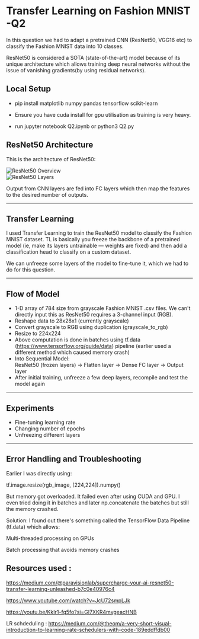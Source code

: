 # Transfer Learning on Fashion MNIST -Q2

In this question we had to adapt a pretrained CNN (ResNet50, VGG16 etc) to classify the Fashion MNIST data into 10 classes.

ResNet50 is considered a SOTA (state-of-the-art) model because of its unique architecture which allows training deep neural networks without the issue of vanishing gradients(by using residual networks).

## Local Setup 
- pip install matplotlib numpy pandas tensorflow scikit-learn

- Ensure you have cuda install for gpu utilisation as training is very heavy.
- run  jupyter notebook Q2.ipynb or python3 Q2.py

## ResNet50 Architecture

This is the architecture of ResNet50:

![ResNet50 Overview](attachment:396a1ebb-1e8a-4238-8e31-5ef2cb1e99ff:image.png)  
![ResNet50 Layers](attachment:ef3cff8f-84cc-420a-b215-6d92f5b43772:image.png)

Output from CNN layers are fed into FC layers which then map the features to the desired number of outputs.

---

## Transfer Learning

I used Transfer Learning to train the ResNet50 model to classify the Fashion MNIST dataset. TL is basically you freeze the backbone of a pretrained model (ie, make its layers untrainable — weights are fixed) and then add a classification head to classify on a custom dataset.

We can unfreeze some layers of the model to fine-tune it, which we had to do for this question.

---

## Flow of Model

- 1-D array of 784 size from grayscale Fashion MNIST .csv files. We can't directly input this as ResNet50 requires a 3-channel input (RGB).
- Reshape data to 28x28x1 (currently grayscale)
- Convert grayscale to RGB using duplication (grayscale_to_rgb)
- Resize to 224x224
- Above computation is done in batches using tf.data (https://www.tensorflow.org/guide/data) pipeline (earlier used a different method which caused memory crash)
- Into Sequential Model:  
  ResNet50 (frozen layers) → Flatten layer → Dense FC layer → Output layer
- After initial training, unfreeze a few deep layers, recompile and test the model again

---

## Experiments

- Fine-tuning learning rate
- Changing number of epochs
- Unfreezing different layers

---

## Error Handling and Troubleshooting

Earlier I was directly using:


tf.image.resize(rgb_image, [224,224]).numpy()

But memory got overloaded. It failed even after using CUDA and GPU. I even tried doing it in batches and later np.concatenate the batches but still the memory crashed.

Solution:
I found out there's something called the TensorFlow Data Pipeline (tf.data) which allows:

Multi-threaded processing on GPUs

Batch processing that avoids memory crashes

## Resources used :
 https://medium.com/@paravisionlab/supercharge-your-ai-resnet50-transfer-learning-unleashed-b7c0e40976c4

https://www.youtube.com/watch?v=JcU72smpLJk

https://youtu.be/KkIr1-fq5fo?si=GI7XKR4mygeacHNB

LR schdeduling : https://medium.com/@theom/a-very-short-visual-introduction-to-learning-rate-schedulers-with-code-189eddffdb00